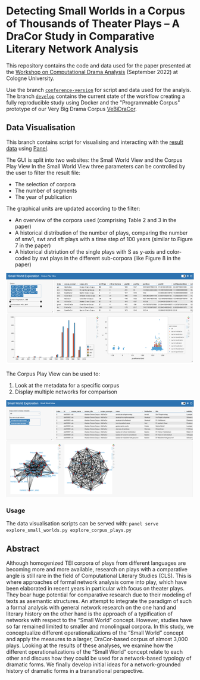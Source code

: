 # Detecting Small Worlds in a Corpus of Thousands of Theater Plays – A DraCor Study in Comparative Literary Network Analysis

This repository contains the code and data used for the paper presented at the [Workshop on Computational Drama Analysis](https://quadrama.github.io/blog/2022/03/14/comp-drama-analysis-workshop) (September 2022) at Cologne University.

Use the branch [`conference-version`](https://github.com/dracor-org/small-world-paper/tree/conference-version) for script and data used for the analyis. The branch [`develop`](https://github.com/dracor-org/small-world-paper/tree/develop) contains the current state of the workflow creating a fully reproducible study using Docker and the "Programmable Corpus" prototype of our Very Big Drama Corpus [VeBiDraCor](https://github.com/dracor-org/vebidracor).

## Data Visualisation
This branch contains script for visualising and interacting with the [result data](https://github.com/dracor-org/small-world-paper/blob/publication-version/results/results.csv) using [Panel](https://panel.holoviz.org/).

The GUI is split into two websites: the Small World View and the Corpus Play View 
In the Small World View three parameters can be controlled by the user to filter the result file:
* The selection of corpora
* The number of segments
* The year of publication

The graphical units are updated according to the filter:
* An overview of the corpora used (comprising Table 2 and 3 in the paper)
* A historical distribution of the number of plays, comparing the number of snw1, swt and sft plays with a time step of 100 years (similar to Figure 7 in the paper)
* A historical distriution of the single plays with S as y-axis and color-coded by swt plays in the different sub-corpora (like Figure 8 in the paper)

<img src="images/small_world_view.png" alt="Small World View">


The Corpus Play View can be used to:
1. Look at the metadata for a specific corpus
2. Display multiple networks for comparison

<img src="images/corpus_view.png" alt="Corpus Play View">

### Usage
The data visualisation scripts can be served with:
`panel serve explore_small_worlds.py explore_corpus_plays.py`

## Abstract

Although homogenized TEI corpora of plays from different languages are becoming more and more available, research on plays with a comparative angle is still rare in the field of Computational Literary Studies (CLS). This is where approaches of formal network analysis come into play, which have been elaborated in recent years in particular with focus on theater plays. They bear huge potential for comparative research due to their modeling of texts as asemantic structures. An attempt to integrate the paradigm of such a formal analysis with general network research on the one hand and literary history on the other hand is the approach of a typification of networks with respect to the “Small World” concept. However, studies have so far remained limited to smaller and monolingual corpora. In this study, we conceptualize different operationalizations of the “Small World” concept and apply the measures to a larger, DraCor-based corpus of almost 3,000 plays. Looking at the results of these analyses, we examine how the different operationalizations of the “Small World” concept relate to each other and discuss how they could be used for a network-based typology of dramatic forms. We finally develop initial ideas for a network-grounded history of dramatic forms in a transnational perspective.
